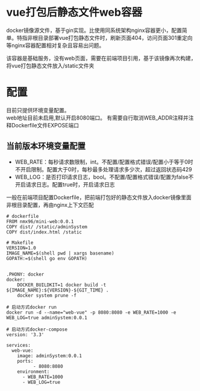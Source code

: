 # vue打包后静态文件web容器
docker镜像源文件，基于gin实现。比使用同系统架构nginx容器更小，配置简单。特指非根目录部署vue打包静态文件时，刷新页面404，访问页面301重定向等nginx容器配置相对复杂且容易出问题。 

该容器是基础服务，没有web页面，需要在前端项目引用，基于该镜像再次构建，将vue打包静态文件放入/static文件夹


# 配置
目前只提供环境变量配置。  
web地址目前未启用,默认开启8080端口。
有需要自行取消WEB_ADDR注释并注释Dockerfile文件EXPOSE端口

## 当前版本环境变量配置
- WEB_RATE：每秒请求数限制，int。不配置/配置格式错误/配置小于等于0时不开启限制。配置大于0时，每秒最多处理请求多少次，超过返回状态码429
- WEB_LOG：是否打印请求日志，bool。不配置/配置格式错误/配置为false不开启请求日志。配置true时，开启请求日志

一般在前端项目配置Dockerfile，把前端打包好的静态文件放入docker镜像里面
非根目录配置，再由nginx上下文匹配
```
# dockerfile
FROM nmx96/mini-web:0.0.1
COPY dist/ /static/adminSystem
COPY dist/index.html /static

# Makefile
VERSION=1.0
IMAGE_NAME=$(shell pwd | xargs basename)
GOPATH:=$(shell go env GOPATH)


.PHONY: docker
docker:
	DOCKER_BUILDKIT=1 docker build -t ${IMAGE_NAME}:${VERSION}-${GIT_TIME} .
	docker system prune -f

# 启动方式docker run
docker run -d --name="web-vue" -p 8080:8080 -e WEB_RATE=1000 -e WEB_LOG=true adminSystem:0.0.1

# 启动方式docker-compose
version: '3.3'

services:
  web-vue:
    image: adminSystem:0.0.1
    ports:
          - 8080:8080
    environment:
      - WEB_RATE=1000
      - WEB_LOG=true	
```